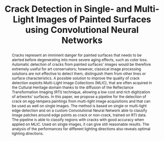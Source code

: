 ---
layout: publication
code: 2019-GCH-crack_detection
title: "Crack Detection in Single- and Multi-Light Images of Painted Surfaces using Convolutional Neural Networks"
authors: Tinsae Dulecha, Andrea Giachetti, Ruggero Pintus, Irina Ciortan, Alberto Jaspe-Villanueva, and Enrico Gobbetti
year: 2019
type: Conference Paper
conference: Eurographics Workshop on Graphics and Cultural Heritage, GCH'19
abstract: "Cracks represent an imminent danger for painted surfaces that needs to be alerted before degenerating into more severe aging effects, such as color loss. Automatic detection of cracks from painted surfaces' images would be therefore extremely useful for art conservators; however, classical image processing solutions are not effective to detect them, distinguish them from other lines or surface characteristics. A possible solution to improve the quality of crack detection exploits Multi-Light Image Collections (MLIC), that are often acquired in the Cultural Heritage domain thanks to the diffusion of the Reflectance Transformation Imaging (RTI) technique, allowing a low cost and rich digitization of artworks' surfaces. In this paper, we propose a pipeline for the detection of crack on egg-tempera paintings from multi-light image acquisitions and that can be used as well on single images. The method is based on single or multi-light edge detection and on a custom Convolutional Neural Network able to classify image patches around edge points as crack or non-crack, trained on RTI data. The pipeline is able to classify regions with cracks with good accuracy when applied on MLIC. Used on single images, it can give still reasonable results. The analysis of the performances for different lighting directions also reveals optimal lighting directions."
projects: 
 - RTI
 - Cultral Heritage
doi: 10.2312/gch.20191347
links:
 - {name: CRS4 Website, url: "http://vic.crs4.it/vic/cgi-bin/bib-page.cgi?id=%27Dulecha:2019:CDS%27"}
bibtex: "@inproceedings{Dulecha:2019:CDS,\n
    author = {Tinsae Dulecha and Andrea Giachetti and Ruggero Pintus and Irina Ciortan and Alberto {Jaspe Villanueva} and Enrico Gobbetti},\n
    title = {Crack Detection in Single- and Multi-Light Images of Painted Surfaces using Convolutional Neural Networks},\n
    booktitle = {The 16th Eurographics Workshop on Graphics and Cultural Heritage},\n
    pages = {43--50},\n
    month = {November},\n
    year = {2019},\n
    doi = {10.2312/gch.20191347},\n
    url = {http://vic.crs4.it/vic/cgi-bin/bib-page.cgi?id='Dulecha:2019:CDS'},\n
}" 

---